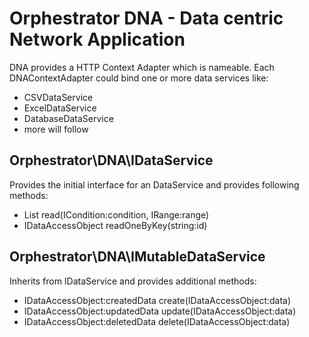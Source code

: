 # Orphestrator DNA - Data centric Network Application

DNA provides a HTTP Context Adapter which is nameable. Each DNAContextAdapter could bind one or more 
data services like:
- CSVDataService
- ExcelDataService
- DatabaseDataService
- more will follow

## Orphestrator\DNA\IDataService

Provides the initial interface for an DataService and provides following methods:
- List<IDataAccessObject> read(ICondition:condition, IRange:range)
- IDataAccessObject readOneByKey(string:id)

## Orphestrator\DNA\IMutableDataService

Inherits from IDataService and provides additional methods:
- IDataAccessObject:createdData create(IDataAccessObject:data) 
- IDataAccessObject:updatedData update(IDataAccessObject:data)
- IDataAccessObject:deletedData delete(IDataAccessObject:data)
